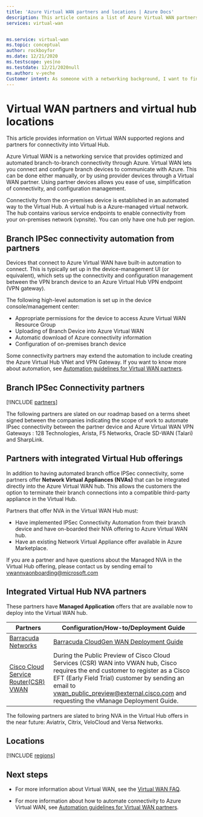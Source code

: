 ```yaml
---
title: 'Azure Virtual WAN partners and locations | Azure Docs'
description: This article contains a list of Azure Virtual WAN partners and hub locations.
services: virtual-wan


ms.service: virtual-wan
ms.topic: conceptual
author: rockboyfor
ms.date: 12/21/2020
ms.testscope: yes|no
ms.testdate: 12/21/2020null
ms.author: v-yeche
Customer intent: As someone with a networking background, I want to find a Virtual WAN partner
---
```

# Virtual WAN partners and virtual hub locations

This article provides information on Virtual WAN supported regions and partners for connectivity into Virtual Hub.

Azure Virtual WAN is a networking service that provides optimized and automated branch-to-branch connectivity through Azure. Virtual WAN lets you connect and configure branch devices to communicate with Azure. This can be done either manually, or by using provider devices through a Virtual WAN partner. Using partner devices allows you ease of use, simplification of connectivity, and configuration management.

Connectivity from the on-premises device is established in an automated way to the Virtual Hub. A virtual hub is a Azure-managed virtual network. The hub contains various service endpoints to enable connectivity from your on-premises network (vpnsite). You can only have one hub per region.

<a name="automation"></a>
## Branch IPSec connectivity automation from partners

Devices that connect to Azure Virtual WAN have built-in automation to connect. This is typically set up in the device-management UI (or equivalent), which sets up the connectivity and configuration management between the VPN branch device to an Azure Virtual Hub VPN endpoint (VPN gateway).

The following high-level automation is set up in the device console/management center:

* Appropriate permissions for the device to access Azure Virtual WAN Resource Group
* Uploading of Branch Device into Azure Virtual WAN
* Automatic download of Azure connectivity information
* Configuration of on-premises branch device 

Some connectivity partners may extend the automation to include creating the Azure Virtual Hub VNet and VPN Gateway. If you want to know more about automation, see [Automation guidelines for Virtual WAN partners](virtual-wan-configure-automation-providers.md).

<a name="partners"></a>
## Branch IPSec Connectivity partners

[!INCLUDE [partners](../../includes/virtual-wan-partners-include.md)]

The following partners are slated on our roadmap based on a terms sheet signed between the companies indicating the scope of work to automate IPsec connectivity between the partner device and Azure Virtual WAN VPN Gateways : 128 Technologies, Arista, F5 Networks, Oracle SD-WAN (Talari) and SharpLink.

## Partners with integrated Virtual Hub offerings
In addition to having automated branch office IPSec connectivity, some partners offer **Network Virtual Appliances (NVAs)** that can be integrated directly into the Azure Virtual WAN hub.  This allows the customers the option to terminate their branch connections into a compatible third-party appliance in the Virtual Hub.  

Partners that offer NVA in the Virtual WAN Hub must:

* Have implemented IPSec Connectivity Automation from their branch device and have on-boarded their NVA offering to Azure Virtual WAN hub.
* Have an existing Network Virtual Appliance offer available in Azure Marketplace.

If you are a partner and have questions about the Managed NVA in the Virtual Hub offering, please contact us by sending email to vwannvaonboarding@microsoft.com

## Integrated Virtual Hub NVA partners
These partners have **Managed Application** offers that are available now to deploy into the Virtual WAN hub.

|Partners|Configuration/How-to/Deployment Guide|
|---|---|
|[Barracuda Networks](https://azuremarketplace.microsoft.com/en-us/marketplace/apps/barracudanetworks.barracuda_cloudgenwan_gateway?tab=Overviewus/marketplace/apps/barracudanetworks.barracuda_cloudgenwan_gateway?tab=Overview)| [Barracuda CloudGen WAN Deployment Guide](https://campus.barracuda.com/product/cloudgenwan/doc/91980640/deployment/)|
|[Cisco Cloud Service Router(CSR) VWAN](https://aka.ms/ciscoMarketPlaceOffer)| During the Public Preview of Cisco Cloud Services (CSR) WAN into VWAN hub, Cisco requires the end customer to register as a Cisco EFT (Early Field Trial) customer by sending an email to vwan_public_preview@external.cisco.com and requesting the vManage Deployment Guide. |

The following partners are slated to bring NVA in the Virtual Hub offers in the near future: Aviatrix, Citrix, VeloCloud and Versa Networks.

<a name="locations"></a>
## Locations

[!INCLUDE [regions](../../includes/virtual-wan-regions-include.md)]

## Next steps

* For more information about Virtual WAN, see the [Virtual WAN FAQ](virtual-wan-faq.md).

* For more information about how to automate connectivity to Azure Virtual WAN, see [Automation guidelines for Virtual WAN partners](virtual-wan-configure-automation-providers.md).



<!-- Update_Description: new article about virtual wan locations partners -->
<!--NEW.date: 12/21/2020-->